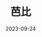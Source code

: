 ---
layout: page
title: 芭比
description: >
   太温和太温和的“女性主义”电影，没什么出彩的地方，剧情也稀碎，印象较深的地方是“妈妈”嘴里一长串的输出。五星以示鼓励。
category: 电影
img: assets/img/movie/2023/ba_bi.webp
star: 5
date: 2023-09-24
---